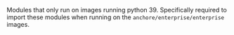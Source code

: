 Modules that only run on images running python 39. Specifically required to import these modules when running on the `anchore/enterprise/enterprise` images.
